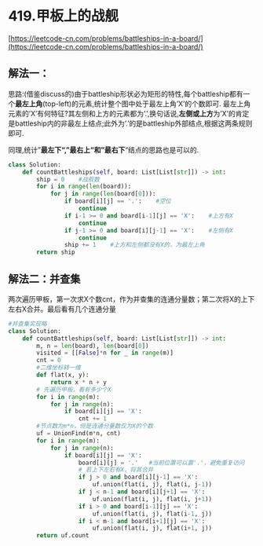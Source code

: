 # 419.甲板上的战舰

[https://leetcode-cn.com/problems/battleships-in-a-board/](https://leetcode-cn.com/problems/battleships-in-a-board/)

## 解法一：

思路:\(借鉴discuss的\)由于battleship形状必为矩形的特性,每个battleship都有一个**最左上角**\(top-left\)的元素,统计整个图中处于最左上角’X’的个数即可. 最左上角元素的’X’有何特征?其左侧和上方的元素都为’.’,换句话说,**左侧或上方**为’X’的肯定是battleship内的非最左上结点;此外为’.’的是battleship外部结点,根据这两条规则即可.

同理,统计”**最左下“,”最右上“**和**”最右下**“结点的思路也是可以的.

```python
class Solution:
    def countBattleships(self, board: List[List[str]]) -> int:
        ship = 0    #战舰数
        for i in range(len(board)):
            for j in range(len(board[0])):
                if board[i][j] == '.':    #空位
                    continue
                if i-1 >= 0 and board[i-1][j] == 'X':    #上方有X
                    continue
                if j-1 >= 0 and board[i][j-1] == 'X':    #左侧有X
                    continue
                ship += 1    #上方和左侧都没有X的，为最左上角
        return ship
```



## 解法二：并查集

两次遍历甲板，第一次求X个数cnt，作为并查集的连通分量数；第二次将X的上下左右X合并。最后看有几个连通分量

```python
#并查集实现略
class Solution:
    def countBattleships(self, board: List[List[str]]) -> int:
        m, n = len(board), len(board[0])
        visited = [[False]*n for _ in range(m)]
        cnt = 0
        #二维坐标转一维
        def flat(x, y):
            return x * n + y
        # 先遍历甲板，看有多少个X
        for i in range(m):
            for j in range(n):
                if board[i][j] == 'X':
                    cnt += 1
        #节点数为m*n，但是连通分量数仅为X的个数
        uf = UnionFind(m*n, cnt)
        for i in range(m):
            for j in range(n):
                if board[i][j] == 'X':
                    board[i][j] = '.'	#当前位置可以置'.'，避免重复访问
                    # 若上下左右有X，将其合并
                    if j > 0 and board[i][j-1] == 'X':
                        uf.union(flat(i, j), flat(i, j-1))
                    if j < n-1 and board[i][j+1] == 'X':
                        uf.union(flat(i, j), flat(i, j+1))
                    if i > 0 and board[i-1][j] == 'X':
                        uf.union(flat(i, j), flat(i-1, j))
                    if i < m-1 and board[i+1][j] == 'X':
                        uf.union(flat(i, j), flat(i+1, j))
        return uf.count               
```

